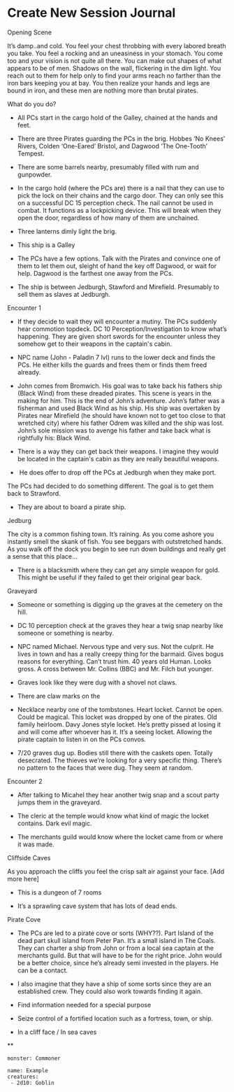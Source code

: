 # Create New Session Journal

Opening Scene

  
It’s damp..and cold. You feel your chest throbbing with every labored breath you take. You feel a rocking and an uneasiness in your stomach. You come too and your vision is not quite all there. You can make out shapes of what appears to be of men. Shadows on the wall, flickering in the dim light. You reach out to them for help only to find your arms reach no farther than the iron bars keeping you at bay. You then realize your hands and legs are bound in iron, and these men are nothing more than brutal pirates. 

What do you do?
-   All PCs start in the cargo hold of the Galley, chained at the hands and feet.

-   There are three Pirates guarding the PCs in the brig. Hobbes ‘No Knees’ Rivers, Colden ‘One-Eared’ Bristol, and Dagwood ‘The One-Tooth’ Tempest.
    
-   There are some barrels nearby, presumably filled with rum and gunpowder. 
    
-   In the cargo hold (where the PCs are) there is a nail that they can use to pick the lock on their chains and the cargo door. They can only see this on a successful DC 15 perception check. The nail cannot be used in combat. It functions as a lockpicking device. This will break when they open the door, regardless of how many of them are unchained. 
    
-   Three lanterns dimly light the brig.
    
-   This ship is a Galley
    
-   The PCs have a few options. Talk with the Pirates and convince one of them to let them out, sleight of hand the key off Dagwood, or wait for help. Dagwood is the farthest one away from the PCs.
    
-   The ship is between Jedburgh, Stawford and Mirefield. Presumably to sell them as slaves at Jedburgh. 
    
Encounter 1 
-   If they decide to wait they will encounter a mutiny. The PCs suddenly hear commotion topdeck. DC 10 Perception/Investigation to know what’s happening. They are given short swords for the encounter unless they somehow get to their weapons in the captain's cabin. 
    
-   NPC name (John - Paladin 7 lvl) runs to the lower deck and finds the PCs. He either kills the guards and frees them or finds them freed already.
    
-   John comes from Bromwich. His goal was to take back his fathers ship (Black Wind) from these dreaded pirates. This scene is years in the making for him. This is the end of John’s adventure. John’s father was a fisherman and used Black Wind as his ship. His ship was overtaken by Pirates near Mirefield (he should have known not to get too close to that wretched city) where his father Odrem was killed and the ship was lost. John’s sole mission was to avenge his father and take back what is rightfully his: Black Wind.
    
-   There is a way they can get back their weapons. I imagine they would be located in the captain's cabin as they are really beautiful weapons. 
    
-    He does offer to drop off the PCs at Jedburgh when they make port. 
    
The PCs had decided to do something different. The goal is to get them back to Strawford.

-   They are about to board a pirate ship. 
    


Jedburg

  

The city is a common fishing town. It’s raining. As you come ashore you instantly smell the skank of fish. You see beggars with outstretched hands. As you walk off the dock you begin to see run down buildings and really get a sense that this place…  

  

-   There is a blacksmith where they can get any simple weapon for gold. This might be useful if they failed to get their original gear back. 
    



  

Graveyard

  

-   Someone or something is digging up the graves at the cemetery on the hill. 
    

  

-   DC 10 perception check at the graves they hear a twig snap nearby like someone or something is nearby.
    

  

-   NPC named Michael. Nervous type and very sus. Not the culprit. He lives in town and has a really creepy thing for the barmaid. Gives bogus reasons for everything. Can’t trust him. 40 years old Human. Looks gross. A cross between Mr. Collins (BBC) and Mr. Filch but younger.
    

  

-   Graves look like they were dug with a shovel not claws. 
    

  

-   There are claw marks on the 
    

  

-   Necklace nearby one of the tombstones. Heart locket. Cannot be open. Could be magical. This locket was dropped by one of the pirates. Old family heirloom. Davy Jones style locket. He’s pretty pissed at losing it and will come after whoever has it. It’s a seeing locket. Allowing the pirate captain to listen in on the PCs convos. 
    

  

-   7/20 graves dug up. Bodies still there with the caskets open. Totally desecrated. The thieves we’re looking for a very specific thing. There’s no pattern to the faces that were dug. They seem at random. 
    

  

Encounter 2

-   After talking to Micahel they hear another twig snap and a scout party jumps them in the graveyard.
    

  

-   The cleric at the temple would know what kind of magic the locket contains. Dark evil magic. 
    

  

-   The merchants guild would know where the locket came from or where it was made.
    

  

Cliffside Caves

As you approach the cliffs you feel the crisp salt air against your face. [Add more here]

-   This is a dungeon of 7 rooms
    
-   It’s a sprawling cave system that has lots of dead ends.
    

  
  

Pirate Cove

  

-   The PCs are led to a pirate cove or sorts (WHY??). Part Island of the dead part skull island from Peter Pan. It’s a small island in The Coals. They can charter a ship from John or from a local sea captain at the merchants guild. But that will have to be for the right price. John would be a better choice, since he’s already semi invested in the players. He can be a contact. 
    

  

-   I also imagine that they have a ship of some sorts since they are an established crew. They could also work towards finding it again. 
    

  

-   Find information needed for a special purpose
    

  

-   Seize control of a fortified location such as a fortress, town, or ship.
    

  

-   In a cliff face / In sea caves
    

  
**

```statblock
monster: Commoner
```



```encounter-table
name: Example
creatures:
 - 2d10: Goblin
```


